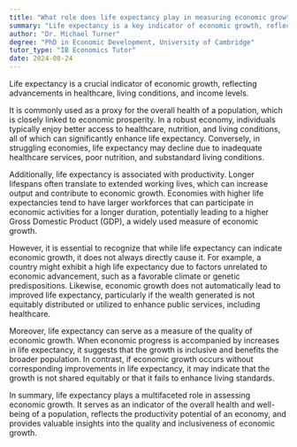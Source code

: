 ```yaml
---
title: "What role does life expectancy play in measuring economic growth?"
summary: "Life expectancy is a key indicator of economic growth, reflecting improvements in healthcare, living conditions and income levels."
author: "Dr. Michael Turner"
degree: "PhD in Economic Development, University of Cambridge"
tutor_type: "IB Economics Tutor"
date: 2024-08-24
---
```


Life expectancy is a crucial indicator of economic growth, reflecting advancements in healthcare, living conditions, and income levels.

It is commonly used as a proxy for the overall health of a population, which is closely linked to economic prosperity. In a robust economy, individuals typically enjoy better access to healthcare, nutrition, and living conditions, all of which can significantly enhance life expectancy. Conversely, in struggling economies, life expectancy may decline due to inadequate healthcare services, poor nutrition, and substandard living conditions.

Additionally, life expectancy is associated with productivity. Longer lifespans often translate to extended working lives, which can increase output and contribute to economic growth. Economies with higher life expectancies tend to have larger workforces that can participate in economic activities for a longer duration, potentially leading to a higher Gross Domestic Product (GDP), a widely used measure of economic growth.

However, it is essential to recognize that while life expectancy can indicate economic growth, it does not always directly cause it. For example, a country might exhibit a high life expectancy due to factors unrelated to economic advancement, such as a favorable climate or genetic predispositions. Likewise, economic growth does not automatically lead to improved life expectancy, particularly if the wealth generated is not equitably distributed or utilized to enhance public services, including healthcare.

Moreover, life expectancy can serve as a measure of the quality of economic growth. When economic progress is accompanied by increases in life expectancy, it suggests that the growth is inclusive and benefits the broader population. In contrast, if economic growth occurs without corresponding improvements in life expectancy, it may indicate that the growth is not shared equitably or that it fails to enhance living standards.

In summary, life expectancy plays a multifaceted role in assessing economic growth. It serves as an indicator of the overall health and well-being of a population, reflects the productivity potential of an economy, and provides valuable insights into the quality and inclusiveness of economic growth.
    